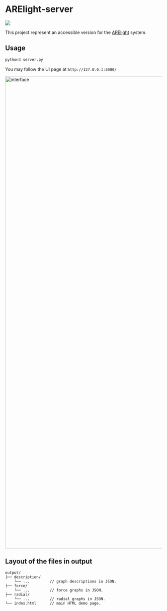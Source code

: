 # ARElight-server
![](https://img.shields.io/badge/Python-3.9-brightgreen.svg)

This project represent an accessible version for the 
[ARElight](https://github.com/nicolay-r/ARElight/tree/v0.25.0) system.

## Usage

```python
python3 server.py
```

You may follow the UI page at `http://127.0.0.1:8000/`

<img width="1512" alt="interface" src="https://github.com/user-attachments/assets/552c78ae-5b49-4778-8070-10b913ebcf30" />

## Layout of the files in output
```
output/
├── description/
    └── ...         // graph descriptions in JSON.
├── force/
    └── ...         // force graphs in JSON.
├── radial/
    └── ...         // radial graphs in JSON.
└── index.html      // main HTML demo page. 
```
